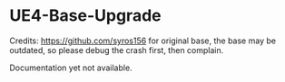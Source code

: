 # UE4-Base-Upgrade
Credits: https://github.com/syros156 for original base, the base may be outdated, so please debug the crash first, then complain.

Documentation yet not available.
